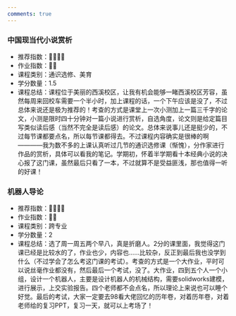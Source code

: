 ```yaml
---
comments: true
---
```


### 中国现当代小说赏析
- 推荐指数：:star2::star2::star2::star2:
- 作业指数：:star2::star2:
- 课程类别：通识选修、美育
- 学分数量：1.5
- 课程总结：课程位于美丽的西溪校区，让我有机会能够一睹西溪校区芳容，虽然每周来回校车需要一个半小时，加上课程的话，一个下午应该是没了，不过总体来说还是极为推荐的！考查的方式是课堂上一次小测加上一篇三千字的论文，小测是限时四十分钟对一篇小说进行赏析，自选角度，论文则是给定篇目写类似读后感（当然不完全是读后感）的论文。总体来说事儿还是挺少的，不过每节课都要点名，所以每节课都得去。不过课程内容确实是很棒的啊————我为数不多的上课认真听过几节的通识选修课（惭愧），分作家进行作品的赏析，具体可以看我的笔记。学期初，怀着半学期看十本经典小说的决心报了这门课，虽然最后只看了一本，不过就算不是受益匪浅，那也值得一听的好课！

### 机器人导论
- 推荐指数：:star2::star2::star2::star2:
- 作业指数：:star2::star2:
- 课程类别：跨专业
- 学分数量：2
- 课程总结：选了周一周五两个早八，真是折磨人。2分的课里面，我觉得这门课已经是比较水的了，作业也少，内容也......比较杂，反正到最后我也没学到什么（不过学会了怎么考这门课的考试）。考查的方式是一个大作业，平时可以说丝毫作业都没有，然后最后一个考试，没了。大作业，四到五个人一个小组，设计一个机器人，主要是设计机器人的机械结构，需要solidworks建模，进行展示，上交实验报告。四个老师都不会点名，所以理论上来说也可以睡个好觉。最后的考试，大家一定要去98看大佬回忆的历年卷，对着历年卷，对着老师给的复习PPT，复习一天，就可以上考场了！

